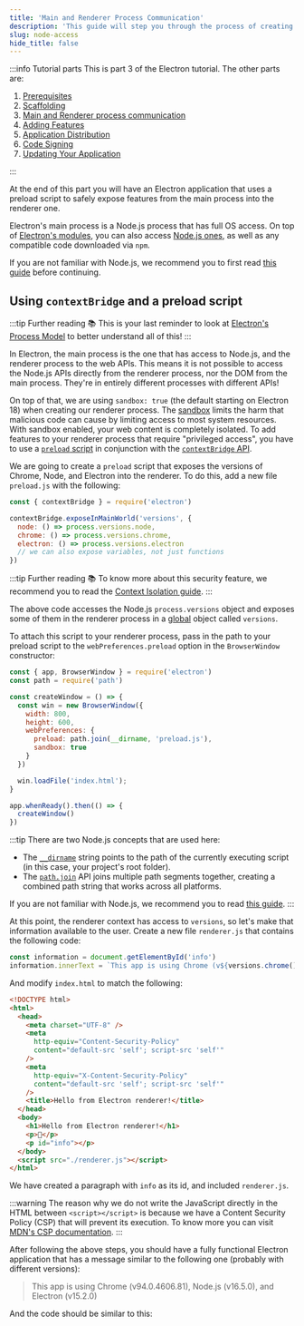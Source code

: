 ```yaml
---
title: 'Main and Renderer Process Communication'
description: 'This guide will step you through the process of creating a barebones Hello World app in Electron, similar to electron/electron-quick-start.'
slug: node-access
hide_title: false
---
```


:::info Tutorial parts
This is part 3 of the Electron tutorial. The other parts are:

1. [Prerequisites]
1. [Scaffolding]
1. [Main and Renderer process communication][main-renderer]
1. [Adding Features][features]
1. [Application Distribution]
1. [Code Signing]
1. [Updating Your Application][updates]

:::

At the end of this part you will have an Electron application that uses
a preload script to safely expose features from the main process
into the renderer one.

Electron's main process is a Node.js process that has full OS access.
On top of [Electron's modules][modules], you can also access [Node.js ones][node-api],
as well as any compatible code downloaded via `npm`.

If you are not familiar with Node.js, we recommend you to first
read [this guide][node-guide] before continuing.

## Using `contextBridge` and a preload script

:::tip Further reading 📚
This is your last reminder to look at [Electron's Process Model][process-model] to
better understand all of this!
:::

In Electron, the main process is the one that has access to Node.js, and the
renderer process to the web APIs. This means it is not possible to access the
Node.js APIs directly from the renderer process, nor the DOM from the main process.
They're in entirely different processes with different APIs!

On top of that, we are using `sandbox: true` (the default starting on Electron 18)
when creating our renderer process.
The [sandbox] limits the harm that malicious code can cause by limiting access to
most system resources. With sandbox enabled, your web content is completely isolated.
To add features to your renderer process that require "privileged access", you have
to use a [`preload` script][preload-script] in conjunction with the
[`contextBridge` API][contextbridge].

We are going to create a `preload` script that exposes the versions of Chrome, Node, and
Electron into the renderer. To do this, add a new file `preload.js` with the
following:

```js title="preload.js"
const { contextBridge } = require('electron')

contextBridge.exposeInMainWorld('versions', {
  node: () => process.versions.node,
  chrome: () => process.versions.chrome,
  electron: () => process.versions.electron
  // we can also expose variables, not just functions
})
```

:::tip Further reading 📚
To know more about this security feature, we recommend you to read the
[Context Isolation guide][context-isolation].
:::

The above code accesses the Node.js `process.versions` object and exposes some of them in
the renderer process in a [global](https://developer.mozilla.org/en-US/docs/Glossary/Global_object) object called `versions`.

To attach this script to your renderer process, pass in the path to your preload script
to the `webPreferences.preload` option in the `BrowserWindow` constructor:

```js {9} title="main.js"
const { app, BrowserWindow } = require('electron')
const path = require('path')

const createWindow = () => {
  const win = new BrowserWindow({
    width: 800,
    height: 600,
    webPreferences: {
      preload: path.join(__dirname, 'preload.js'),
      sandbox: true
    }
  })

  win.loadFile('index.html');
}

app.whenReady().then(() => {
  createWindow()
})
```

:::tip
There are two Node.js concepts that are used here:

- The [`__dirname`][dirname] string points to the path of the currently executing script
  (in this case, your project's root folder).
- The [`path.join`][path-join] API joins multiple path segments together, creating a
  combined path string that works across all platforms.

If you are not familiar with Node.js, we recommend you to read [this guide][node-guide].
:::

At this point, the renderer context has access to `versions`, so let's make that information
available to the user. Create a new file `renderer.js` that contains the following code:

```js title="renderer.js"
const information = document.getElementById('info')
information.innerText = `This app is using Chrome (v${versions.chrome()}), Node.js (v${versions.node()}), and Electron (v${versions.electron()})`
```

And modify `index.html` to match the following:

```html {18,20} title="index.html"
<!DOCTYPE html>
<html>
  <head>
    <meta charset="UTF-8" />
    <meta
      http-equiv="Content-Security-Policy"
      content="default-src 'self'; script-src 'self'"
    />
    <meta
      http-equiv="X-Content-Security-Policy"
      content="default-src 'self'; script-src 'self'"
    />
    <title>Hello from Electron renderer!</title>
  </head>
  <body>
    <h1>Hello from Electron renderer!</h1>
    <p>👋</p>
    <p id="info"></p>
  </body>
  <script src="./renderer.js"></script>
</html>
```

We have created a paragraph with `info` as its id, and included `renderer.js`.

:::warning
The reason why we do not write the JavaScript directly in the HTML between `<script></script>`
is because we have a Content Security Policy (CSP) that will prevent its execution.
To know more you can visit [MDN's CSP documentation][mdn-csp].
:::

After following the above steps, you should have a fully functional Electron application that
has a message similar to the following one (probably with different versions):

> This app is using Chrome (v94.0.4606.81), Node.js (v16.5.0), and Electron (v15.2.0)

And the code should be similar to this:

```fiddle docs/latest/fiddles/tutorial-main-renderer

```

<!-- TODO (@erickzhao): Write the IPC part -->

<!-- Links -->

[advanced-installation]: ./installation.md
[application debugging]: ./application-debugging.md
[app]: ../api/app.md
[app-ready]: ../api/app.md#event-ready
[app-when-ready]: ../api/app.md#appwhenready
[browser-window]: ../api/browser-window.md
[commonjs]: https://nodejs.org/docs/latest/api/modules.html#modules_modules_commonjs_modules
[compound task]: https://code.visualstudio.com/Docs/editor/tasks#_compound-tasks
[contextbridge]: ../api/context-bridge.md
[context-isolation]: ./context-isolation.md
[devtools-extension]: ./devtools-extension.md
[dirname]: https://nodejs.org/api/modules.html#modules_dirname
[mdn-csp]: https://developer.mozilla.org/en-US/docs/Web/HTTP/CSP
[modules]: ../api/app.md
[node-api]: https://nodejs.org/dist/latest/docs/api/
[node-guide]: https://nodejs.dev/learn
[package-json-main]: https://docs.npmjs.com/cli/v7/configuring-npm/package-json#main
[package-scripts]: https://docs.npmjs.com/cli/v7/using-npm/scripts
[path-join]: https://nodejs.org/api/path.html#path_path_join_paths
[preload-script]: ./sandbox.md#preload-scripts
[process-model]: ./process-model.md
[react]: https://reactjs.org
[sandbox]: ./sandbox.md
[webpack]: https://webpack.js.org

<!-- Tutorial links -->

[prerequisites]: ./tutorial-prerequisites.md
[scaffolding]: ./tutorial-scaffolding.md
[main-renderer]: ./tutorial-main-renderer.md
[features]: ./tutorial-adding-features.md
[application distribution]: ./application-distribution.md
[code signing]: ./code-signing.md
[updates]: ./updates.md
